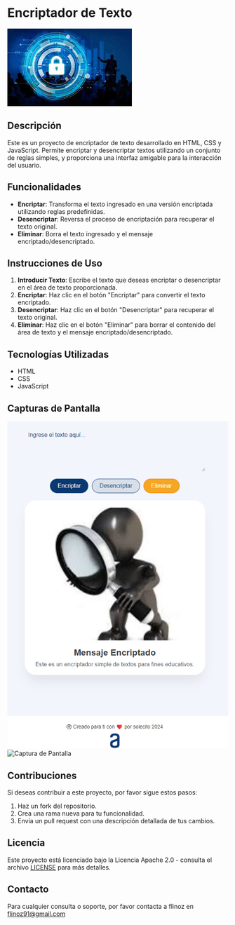 # Encriptador de Texto

![Encriptador de Texto](img/encriptador%20de%20texto.jpeg)

## Descripción

Este es un proyecto de encriptador de texto desarrollado en HTML, CSS y JavaScript. Permite encriptar y desencriptar textos utilizando un conjunto de reglas simples, y proporciona una interfaz amigable para la interacción del usuario.

## Funcionalidades

- **Encriptar**: Transforma el texto ingresado en una versión encriptada utilizando reglas predefinidas.
- **Desencriptar**: Reversa el proceso de encriptación para recuperar el texto original.
- **Eliminar**: Borra el texto ingresado y el mensaje encriptado/desencriptado.

## Instrucciones de Uso

1. **Introducir Texto**: Escribe el texto que deseas encriptar o desencriptar en el área de texto proporcionada.
2. **Encriptar**: Haz clic en el botón "Encriptar" para convertir el texto encriptado.
3. **Desencriptar**: Haz clic en el botón "Desencriptar" para recuperar el texto original.
4. **Eliminar**: Haz clic en el botón "Eliminar" para borrar el contenido del área de texto y el mensaje encriptado/desencriptado.

## Tecnologías Utilizadas

- HTML
- CSS
- JavaScript

## Capturas de Pantalla

![Captura de Pantalla](img/Captura%20de%20pantalla.png)
![Captura de Pantalla](img/Captura%20de%20pantalla02.png)

## Contribuciones

Si deseas contribuir a este proyecto, por favor sigue estos pasos:

1. Haz un fork del repositorio.
2. Crea una rama nueva para tu funcionalidad.
3. Envía un pull request con una descripción detallada de tus cambios.

## Licencia

Este proyecto está licenciado bajo la Licencia Apache 2.0 - consulta el archivo [LICENSE](LICENSE) para más detalles.

## Contacto

Para cualquier consulta o soporte, por favor contacta a flinoz en flinoz91@gmail.com
